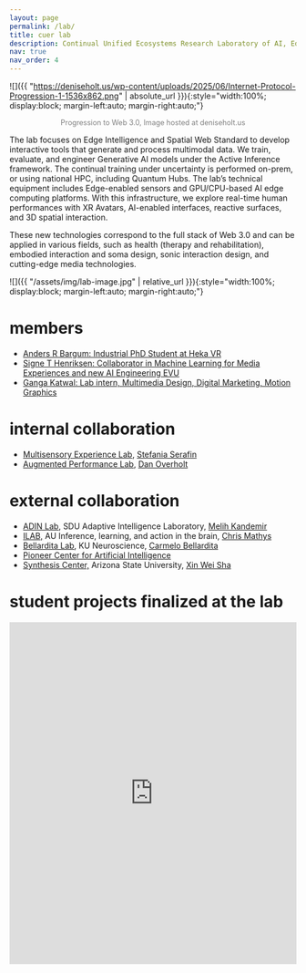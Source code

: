 ```yaml
---
layout: page
permalink: /lab/
title: cuer lab
description: Continual Unified Ecosystems Research Laboratory of AI, Edge, IoT, XR, and Computating Continuum
nav: true
nav_order: 4
---
```

![]({{ "https://deniseholt.us/wp-content/uploads/2025/06/Internet-Protocol-Progression-1-1536x862.png" | absolute_url }}){:style="width:100%; display:block; margin-left:auto; margin-right:auto;"}

<p style="text-align:center; font-size:0.9em; color:gray;">Progression to Web 3.0, Image hosted at deniseholt.us</p>

The lab focuses on Edge Intelligence and Spatial Web Standard to develop interactive tools that generate and process multimodal data. We train, evaluate, and engineer Generative AI models under the Active Inference framework. The continual training under uncertainty is performed on-prem, or using national HPC, including Quantum Hubs. The lab’s technical equipment includes Edge-enabled sensors and GPU/CPU-based AI edge computing platforms. With this infrastructure, we explore real-time human performances with XR Avatars, AI-enabled interfaces, reactive surfaces, and 3D spatial interaction.

These new technologies correspond to the full stack of Web 3.0 and can be applied in various fields, such as health (therapy and rehabilitation), embodied interaction and soma design, sonic interaction design, and cutting-edge media technologies.

![]({{ "/assets/img/lab-image.jpg" | relative_url }}){:style="width:100%; display:block; margin-left:auto; margin-right:auto;"}

# members

- [Anders R Bargum: Industrial PhD Student at Heka VR](https://www.linkedin.com/in/anders-bargum-b887a81a7/)
- [Signe T Henriksen: Collaborator in Machine Learning for Media Experiences and new AI Engineering EVU](https://www.linkedin.com/in/signe-toftgaard-henriksen/)
- [Ganga Katwal: Lab intern, Multimedia Design, Digital Marketing, Motion Graphics](https://www.linkedin.com/in/ganga-katwal-1a0197206/ "Intern")

# internal collaboration

* [Multisensory Experience Lab](https://melcph.create.aau.dk "MEL"), [Stefania Serafin](https://vbn.aau.dk/en/persons/107881)
* [Augmented Performance Lab](https://apl.create.aau.dk/ "APL"), [Dan Overholt](https://vbn.aau.dk/en/persons/dano)

# external collaboration

* [ADIN Lab](https://adinlab.github.io), SDU Adaptive Intelligence Laboratory, [Melih Kandemir](https://melihkandemir.github.io)
* [ILAB,](https://chrismathys.com) AU Inference, learning, and action in the brain, [Chris Mathys](https://www.au.dk/en/chmathys@cas.au.dk)
* [Bellardita Lab](https://in.ku.dk/research/bellardita-lab/), KU Neuroscience, [Carmelo Bellardita](https://in.ku.dk/research/bellardita-lab/?pure=en/persons/602173)
* [Pioneer Center for Artificial Intelligence ](https://www.aicentre.dk)
* [Synthesis Center,](http://synthesis.ame.asu.edu) Arizona State University, [Xin Wei Sha](https://search.asu.edu/profile/2202759)

# student projects finalized at the lab

<iframe src="https://1drv.ms/w/c/75a911fd17e35e91/IQR_OVxNFfLKRZUcG7IWZKZfAQ5G45M6HdxM77mzngKPnfw" style="width: 100%; height: 600px; border: none;" frameborder="0"></iframe>
